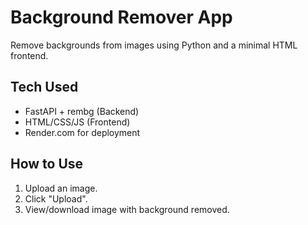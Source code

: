 # Background Remover App

Remove backgrounds from images using Python and a minimal HTML frontend.

## Tech Used
- FastAPI + rembg (Backend)
- HTML/CSS/JS (Frontend)
- Render.com for deployment

## How to Use
1. Upload an image.
2. Click "Upload".
3. View/download image with background removed.
